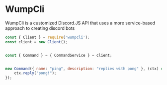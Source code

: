 # WumpCli
WumpCli is a customized Discord.JS API that uses a more service-based approach to creating discord bots
```js
const { Client } = require('wumpcli');
const client = new Client();


const { Command } = { CommandService } = client;


new Command({ name: "ping", description: "replies with pong" }, (ctx) => {
    ctx.reply("pong!");
});
```
